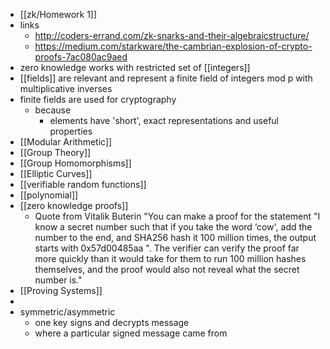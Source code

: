 - [[zk/Homework 1]]
- links
	- http://coders-errand.com/zk-snarks-and-their-algebraicstructure/
	- https://medium.com/starkware/the-cambrian-explosion-of-crypto-proofs-7ac080ac9aed
- zero knowledge works with restricted set of [[integers]]
- [[fields]] are relevant and represent a finite field of integers mod p with multiplicative inverses
- finite fields are used for cryptography
	- because
		- elements have 'short', exact representations and useful properties
- [[Modular Arithmetic]]
- [[Group Theory]]
- [[Group Homomorphisms]]
- [[Elliptic Curves]]
- [[verifiable random functions]]
- [[polynomial]]
- [[zero knowledge proofs]]
	- Quote from Vitalik Buterin
	  "You can make a proof for the statement "I know a secret number such that if you take the word ‘cow', add the number to the end, and SHA256 hash it 100 million times, the output starts with 0x57d00485aa ". The verifier can verify the proof far more quickly than it would take for them to run 100 million hashes themselves, and the proof would also not reveal what the secret number is."
- [[Proving Systems]]
-
- symmetric/asymmetric
	- one key signs and decrypts message
	- where a particular signed message came from
